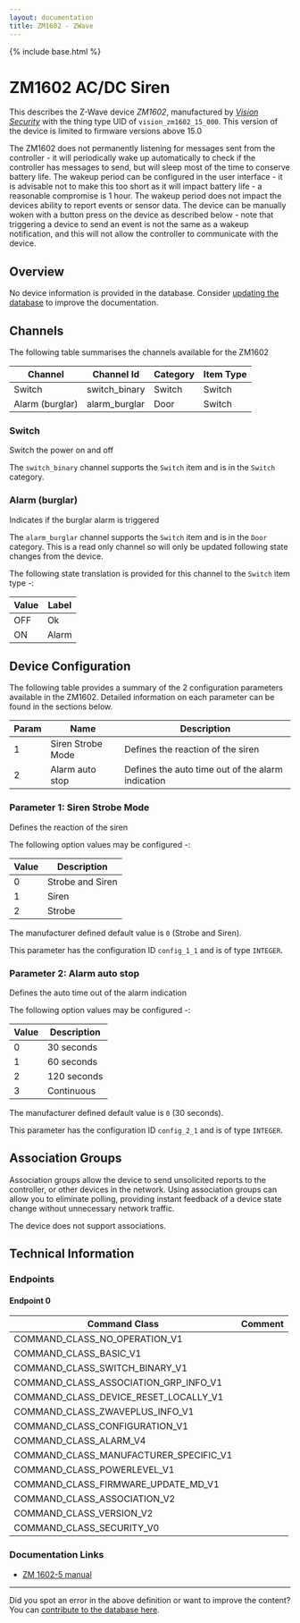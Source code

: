 ```yaml
---
layout: documentation
title: ZM1602 - ZWave
---
```


{% include base.html %}

# ZM1602 AC/DC Siren
This describes the Z-Wave device *ZM1602*, manufactured by *[Vision Security](http://www.visionsecurity.com.tw/)* with the thing type UID of ```vision_zm1602_15_000```.
This version of the device is limited to firmware versions above 15.0

The ZM1602 does not permanently listening for messages sent from the controller - it will periodically wake up automatically to check if the controller has messages to send, but will sleep most of the time to conserve battery life. The wakeup period can be configured in the user interface - it is advisable not to make this too short as it will impact battery life - a reasonable compromise is 1 hour. The wakeup period does not impact the devices ability to report events or sensor data. The device can be manually woken with a button press on the device as described below - note that triggering a device to send an event is not the same as a wakeup notification, and this will not allow the controller to communicate with the device.

## Overview

No device information is provided in the database. Consider [updating the database](http://www.cd-jackson.com/index.php/zwave/zwave-device-database/zwave-device-list/devicesummary/110) to improve the documentation.

## Channels

The following table summarises the channels available for the ZM1602

| Channel | Channel Id | Category | Item Type |
|---------|------------|----------|-----------|
| Switch | switch_binary | Switch | Switch | 
| Alarm (burglar) | alarm_burglar | Door | Switch | 

### Switch

Switch the power on and off

The ```switch_binary``` channel supports the ```Switch``` item and is in the ```Switch``` category.

### Alarm (burglar)

Indicates if the burglar alarm is triggered
        

The ```alarm_burglar``` channel supports the ```Switch``` item and is in the ```Door``` category. This is a read only channel so will only be updated following state changes from the device.

The following state translation is provided for this channel to the ```Switch``` item type -:

| Value | Label     |
|-------|-----------|
| OFF | Ok |
| ON | Alarm |



## Device Configuration

The following table provides a summary of the 2 configuration parameters available in the ZM1602.
Detailed information on each parameter can be found in the sections below.

| Param | Name  | Description |
|-------|-------|-------------|
| 1 | Siren Strobe Mode | Defines the reaction of the siren |
| 2 | Alarm auto stop | Defines the auto time out of the alarm indication |

### Parameter 1: Siren Strobe Mode

Defines the reaction of the siren

The following option values may be configured -:

| Value  | Description |
|--------|-------------|
| 0 | Strobe and Siren |
| 1 | Siren |
| 2 | Strobe |

The manufacturer defined default value is ```0``` (Strobe and Siren).

This parameter has the configuration ID ```config_1_1``` and is of type ```INTEGER```.


### Parameter 2: Alarm auto stop

Defines the auto time out of the alarm indication

The following option values may be configured -:

| Value  | Description |
|--------|-------------|
| 0 | 30 seconds |
| 1 | 60 seconds |
| 2 | 120 seconds |
| 3 | Continuous |

The manufacturer defined default value is ```0``` (30 seconds).

This parameter has the configuration ID ```config_2_1``` and is of type ```INTEGER```.


## Association Groups

Association groups allow the device to send unsolicited reports to the controller, or other devices in the network. Using association groups can allow you to eliminate polling, providing instant feedback of a device state change without unnecessary network traffic.

The device does not support associations.
## Technical Information

### Endpoints

#### Endpoint 0

| Command Class | Comment |
|---------------|---------|
| COMMAND_CLASS_NO_OPERATION_V1| |
| COMMAND_CLASS_BASIC_V1| |
| COMMAND_CLASS_SWITCH_BINARY_V1| |
| COMMAND_CLASS_ASSOCIATION_GRP_INFO_V1| |
| COMMAND_CLASS_DEVICE_RESET_LOCALLY_V1| |
| COMMAND_CLASS_ZWAVEPLUS_INFO_V1| |
| COMMAND_CLASS_CONFIGURATION_V1| |
| COMMAND_CLASS_ALARM_V4| |
| COMMAND_CLASS_MANUFACTURER_SPECIFIC_V1| |
| COMMAND_CLASS_POWERLEVEL_V1| |
| COMMAND_CLASS_FIRMWARE_UPDATE_MD_V1| |
| COMMAND_CLASS_ASSOCIATION_V2| |
| COMMAND_CLASS_VERSION_V2| |
| COMMAND_CLASS_SECURITY_V0| |

### Documentation Links

* [ZM 1602-5 manual](https://www.cd-jackson.com/zwave_device_uploads/110/ZM-1602-5-manual.pdf)

---

Did you spot an error in the above definition or want to improve the content?
You can [contribute to the database here](http://www.cd-jackson.com/index.php/zwave/zwave-device-database/zwave-device-list/devicesummary/110).
